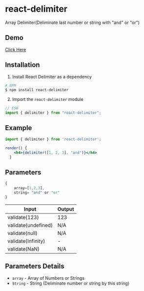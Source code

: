 # react-delimiter

Array Delimiter(Deliminate last number or string with "and" or "or")


## Demo
[Click Here](https://miteshtagadiya.github.io/react-delimiter/)

## Installation

1.  Install React Delimiter as a dependency

```bash
# NPM
$ npm install react-delimiter
```

2.  Import the `react-delimiter` module

```javascript
// ES6
import { delimiter } from "react-delimiter";
```


## Example
```jsx
import { delimiter } from 'react-delimiter';

render() {
    <h4>{delimiter([1, 2, 3], "and")}</h4>
  }

```


## Parameters
```javascript
{
    array=[1,2,3],
    string= "and" or "or"
}
```

|Input               |Output|        
|--------------------|------|
|validate(123)       |123   | 
|validate(undefined) |N/A   |
|validate(null)      |N/A   |
|validate(Infinity)  |-     |
|validate(NaN)       |N/A   |

## Parameters Details

* `array` - Array of Numbers or Strings
* `String` - String (Deliminate number or string by this string)